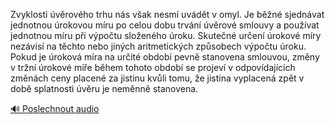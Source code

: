 
Zvyklosti úvěrového trhu nás však nesmí uvádět v omyl. Je běžné sjednávat jednotnou úrokovou míru po celou dobu trvání úvěrové smlouvy a používat jednotnou míru při výpočtu složeného úroku. Skutečné určení úrokové míry nezávisí na těchto nebo jiných aritmetických způsobech výpočtu úroku. Pokud je úroková míra na určité období pevně stanovena smlouvou, změny v tržní úrokové míře během tohoto období se projeví v odpovídajících změnách ceny placené za jistinu kvůli tomu, že jistina vyplacená zpět v době splatnosti úvěru je neměnně stanovena.

[🔊 Poslechnout audio](/data/7-paragraphs/audio/chapter_96/para_008-Zvyklosti-vrovho-trhu-ns-vak-nesm-uvdt-v-o.mp3)
